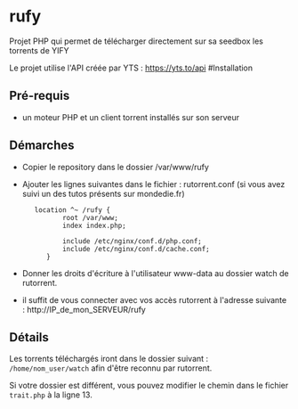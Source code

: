 # rufy
Projet PHP qui permet de télécharger directement sur sa seedbox les torrents de YIFY

Le projet utilise l'API créée par YTS : https://yts.to/api
#Installation

## Pré-requis
- un moteur PHP et un client torrent installés sur son serveur

## Démarches

- Copier le repository dans le dossier /var/www/rufy
- Ajouter les lignes suivantes dans le fichier : rutorrent.conf (si vous avez suivi un des tutos présents sur mondedie.fr)
        
         location ^~ /rufy {
            	root /var/www;
            	index index.php;
            	
                include /etc/nginx/conf.d/php.conf;
            	include /etc/nginx/conf.d/cache.conf;
            }
- Donner les droits d'écriture à l'utilisateur www-data au dossier watch de rutorrent.
- il suffit de vous connecter avec vos accès rutorrent à l'adresse suivante : http://IP_de_mon_SERVEUR/rufy

## Détails 

Les torrents téléchargés iront dans le dossier suivant : `/home/nom_user/watch` afin d'être reconnu par rutorrent.

Si votre dossier est différent, vous pouvez modifier le chemin dans le fichier `trait.php` à la ligne 13.
